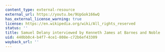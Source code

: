 ```yaml
---
content_type: external-resource
external_url: https://youtu.be/9UpGok166wQ
has_external_license_warning: true
license: https://en.wikipedia.org/wiki/All_rights_reserved
status: ''
title: Samuel Delany interviewed by Kenneth James at Barnes and Noble
uid: 440bb0c4-b4f7-4ce1-808e-c72b6ef43309
wayback_url: ''
---
```


